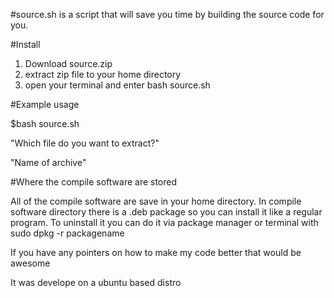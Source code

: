 #source.sh is a script that will save you time by building the source code for you. 

#Install

1. Download source.zip
2. extract zip file to your home directory
3. open your terminal and enter bash source.sh


#Example usage

$bash source.sh

"Which file  do you want to extract?"

"Name of archive"


#Where the compile software are stored

All of the compile software are save in your home directory. In compile software directory there is a .deb package so you can install it like a regular program.
To uninstall it you can do it via package manager or terminal with sudo dpkg -r packagename

If you have any pointers on how to make my code better that would be awesome

It was develope on a ubuntu based distro
